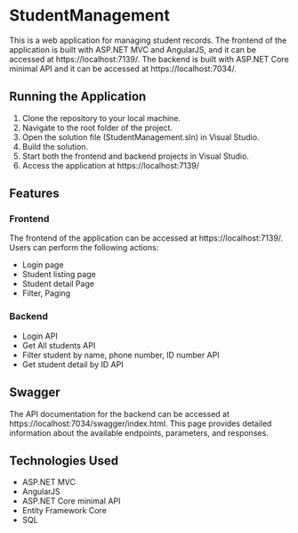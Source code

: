 # StudentManagement
This is a web application for managing student records. The frontend of the application is built with ASP.NET MVC and AngularJS, and it can be accessed at https://localhost:7139/. The backend is built with ASP.NET Core minimal API and it can be accessed at https://localhost:7034/.

## Running the Application
1. Clone the repository to your local machine.
2. Navigate to the root folder of the project.
3. Open the solution file (StudentManagement.sln) in Visual Studio.
4. Build the solution.
5. Start both the frontend and backend projects in Visual Studio.
6. Access the application at https://localhost:7139/

## Features
### Frontend

The frontend of the application can be accessed at https://localhost:7139/. Users can perform the following actions:

- Login page
- Student listing page
- Student detail Page
- Filter, Paging

### Backend
- Login API
- Get All students API
- Filter student by name, phone number, ID number API
- Get student detail by ID API
## Swagger

The API documentation for the backend can be accessed at https://localhost:7034/swagger/index.html. This page provides detailed information about the available endpoints, parameters, and responses.

## Technologies Used

- ASP.NET MVC
- AngularJS
- ASP.NET Core minimal API
- Entity Framework Core
- SQL
